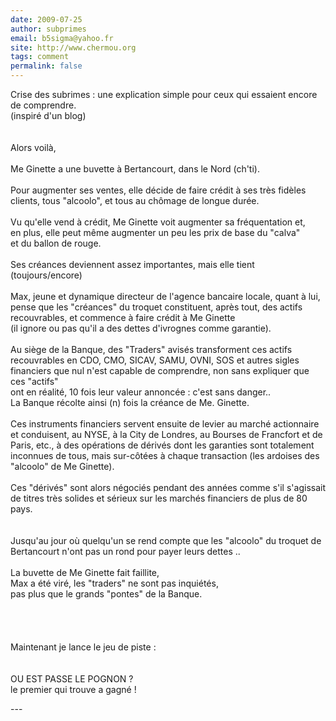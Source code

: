```yaml
---
date: 2009-07-25
author: subprimes
email: b5sigma@yahoo.fr
site: http://www.chermou.org
tags: comment
permalink: false
---
```


<p>Crise des subrimes : une explication simple pour ceux qui essaient encore de comprendre.<br />
(inspiré d'un blog)<br />
<br />
<br />
Alors voilà,<br />
<br />
Me Ginette a une buvette à Bertancourt, dans le Nord (ch'ti).<br />
<br />
Pour augmenter ses ventes, elle décide de faire crédit à ses très fidèles clients, tous "alcoolo", et tous au chômage de longue durée.<br />
<br />
Vu qu'elle vend à crédit, Me Ginette voit augmenter sa fréquentation et,<br />
en plus, elle peut même augmenter un peu les prix de base du "calva"<br />
et du ballon de rouge.<br />
<br />
Ses créances deviennent assez importantes, mais elle tient (toujours/encore)<br />
<br />
Max, jeune et dynamique directeur de l'agence bancaire locale, quant à lui,<br />
pense que les "créances" du troquet constituent, après tout, des actifs recouvrables, et commence à faire crédit à Me Ginette<br />
(il ignore ou pas qu'il a des dettes d'ivrognes comme garantie).<br />
<br />
Au siège de la Banque, des "Traders" avisés transforment ces actifs recouvrables en CDO, CMO, SICAV, SAMU, OVNI, SOS et autres sigles financiers que nul n'est capable de comprendre, non sans expliquer que ces "actifs"<br />
ont en réalité, 10 fois leur valeur annoncée : c'est sans danger..<br />
La Banque récolte ainsi (n) fois la créance de Me. Ginette.<br />
<br />
Ces instruments financiers servent ensuite de levier au marché actionnaire et conduisent, au NYSE, à la City de Londres, au Bourses de Francfort et de Paris, etc., à des opérations de dérivés dont les garanties sont totalement inconnues de tous, mais sur-côtées à chaque transaction (les ardoises des "alcoolo" de Me Ginette).<br />
<br />
Ces "dérivés" sont alors négociés pendant des années comme s'il s'agissait de titres très solides et sérieux sur les marchés financiers de plus de 80 pays.<br />
<br />
<br />
Jusqu'au jour où quelqu'un se rend compte que les "alcoolo" du troquet de Bertancourt n'ont pas un rond pour payer leurs dettes ..<br />
<br />
La buvette de Me Ginette fait faillite,<br />
Max a été viré, les "traders" ne sont pas inquiétés,<br />
pas plus que le grands "pontes" de la Banque.<br />
<br />
<br />
<br />
<br />
Maintenant je lance le jeu de piste :<br />
<br />
<br />
OU EST PASSE LE POGNON ?<br />
le premier qui trouve a gagné !</p>
---
